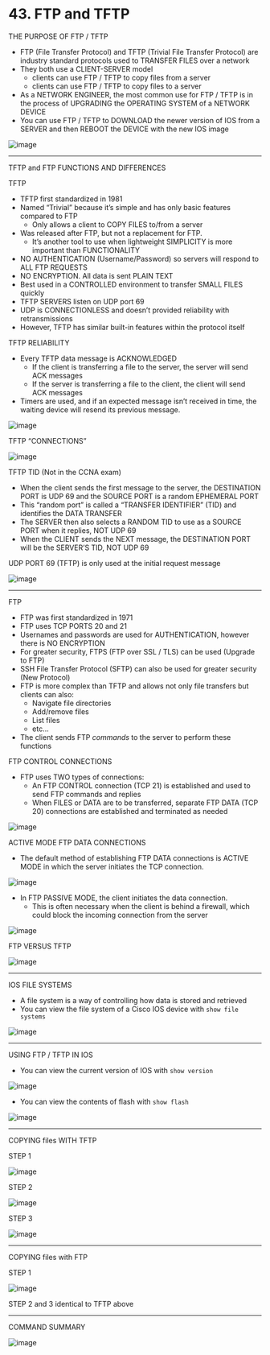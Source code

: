 # 43. FTP and TFTP

THE PURPOSE OF FTP / TFTP

- FTP (File Transfer Protocol) and TFTP (Trivial File Transfer Protocol) are industry standard protocols used to TRANSFER FILES over a network
- They both use a CLIENT-SERVER model
    - clients can use FTP / TFTP to copy files from a server
    - clients can use FTP / TFTP to copy files to a server
- As a NETWORK ENGINEER, the most common use for FTP / TFTP is in the process of UPGRADING the OPERATING SYSTEM of a NETWORK DEVICE
- You can use FTP / TFTP to DOWNLOAD the newer version of IOS from a SERVER and then REBOOT the DEVICE with the new IOS image

![image](https://github.com/psaumur/CCNA/assets/106411237/c3f8288f-cc21-476b-ab36-685fa843f947)

---

TFTP and FTP FUNCTIONS AND DIFFERENCES

TFTP

- TFTP first standardized in 1981
- Named “Trivial” because it’s simple and has only basic features compared to FTP
    - Only allows a client to COPY FILES to/from a server
- Was released after FTP, but not a replacement for FTP.
    - It’s another tool to use when lightweight SIMPLICITY is more important than FUNCTIONALITY
- NO AUTHENTICATION (Username/Password) so servers will respond to ALL FTP REQUESTS
- NO ENCRYPTION. All data is sent PLAIN TEXT
- Best used in a CONTROLLED environment to transfer SMALL FILES quickly
- TFTP SERVERS listen on UDP port 69
- UDP is CONNECTIONLESS and doesn’t provided reliability with retransmissions
- However, TFTP has similar built-in features within the protocol itself

TFTP RELIABILITY

- Every TFTP data message is ACKNOWLEDGED
    - If the client is transferring a file to the server, the server will send ACK messages
    - If the server is transferring a file to the client, the client will send ACK messages
- Timers are used, and if an expected message isn’t received in time, the waiting device will resend its previous message.

![image](https://github.com/psaumur/CCNA/assets/106411237/6b8f914e-0d8f-4cfd-bbbb-3552b5cebb3e)

TFTP “CONNECTIONS”

![image](https://github.com/psaumur/CCNA/assets/106411237/d6634813-5132-4fd8-a712-7bc7b4ea21db)

TFTP TID (Not in the CCNA exam)

- When the client sends the first message to the server, the DESTINATION PORT is UDP 69 and the SOURCE PORT is a random EPHEMERAL PORT
- This “random port” is called a “TRANSFER IDENTIFIER” (TID) and identifies the DATA TRANSFER
- The SERVER then also selects a RANDOM TID to use as a SOURCE PORT when it replies, NOT UDP 69
- When the CLIENT sends the NEXT message, the DESTINATION PORT will be the SERVER’S TID, NOT UDP 69

UDP PORT 69 (TFTP) is only used at the initial request message

![image](https://github.com/psaumur/CCNA/assets/106411237/5976c631-4cba-4449-a2b4-912f90cb66e1)

--- 

FTP

- FTP was first standardized in 1971
- FTP uses TCP PORTS 20 and 21
- Usernames and passwords are used for AUTHENTICATION, however there is NO ENCRYPTION
- For greater security, FTPS (FTP over SSL / TLS) can be used (Upgrade to FTP)
- SSH File Transfer Protocol (SFTP) can also be used for greater security (New Protocol)
- FTP is more complex than TFTP and allows not only file transfers but clients can also:
    - Navigate file directories
    - Add/remove files
    - List files
    - etc...
- The client sends FTP *commands* to the server to perform these functions

FTP CONTROL CONNECTIONS

- FTP uses TWO types of connections:
    - An FTP CONTROL connection (TCP 21) is established and used to send FTP commands and replies
    - When FILES or DATA are to be transferred, separate FTP DATA (TCP 20) connections are established and terminated as needed

![image](https://github.com/psaumur/CCNA/assets/106411237/8ff1d9a5-785b-4fb4-86a4-766c1107812f)

ACTIVE MODE FTP DATA CONNECTIONS

- The default method of establishing FTP DATA connections is ACTIVE MODE in which the server initiates the TCP connection.

![image](https://github.com/psaumur/CCNA/assets/106411237/49909dbc-1ed5-425b-8958-03fcaf5b9eab)

- In FTP PASSIVE MODE, the client initiates the data connection.
    - This is often necessary when the client is behind a firewall, which could block the incoming connection from the server

![image](https://github.com/psaumur/CCNA/assets/106411237/5872df1c-b97f-4f61-b0da-6a06e7f69f1a)

FTP VERSUS TFTP

![image](https://github.com/psaumur/CCNA/assets/106411237/e7c11655-61be-40f0-943c-8c51998dc2e2)

---

IOS FILE SYSTEMS

- A file system is a way of controlling how data is stored and retrieved
- You can view the file system of a Cisco IOS device with `show file systems`

![image](https://github.com/psaumur/CCNA/assets/106411237/eb6e12b6-3c34-4e05-93cb-e4368764da74)

---

USING FTP / TFTP IN IOS

- You can view the current version of IOS with `show version`

![image](https://github.com/psaumur/CCNA/assets/106411237/746859c5-d89d-42f5-b198-d0cba7f3682d)

- You can view the contents of flash with `show flash`

![image](https://github.com/psaumur/CCNA/assets/106411237/d131b08c-572d-46b3-8910-0d423b85dc94)

---

COPYING files WITH TFTP

STEP 1

![image](https://github.com/psaumur/CCNA/assets/106411237/f0ce7ea9-115e-4db8-9baf-55ee1bf0d548)

STEP 2

![image](https://github.com/psaumur/CCNA/assets/106411237/9be3610d-3e22-476f-ab90-117ba7d93cf0)

STEP 3

![image](https://github.com/psaumur/CCNA/assets/106411237/604528f7-af5d-44a4-a877-c9d82d7910d1)

---

COPYING files with FTP

STEP 1

![image](https://github.com/psaumur/CCNA/assets/106411237/0e9c1dc5-0dce-4cbb-b584-0509c2119f63)

STEP 2 and 3 identical to TFTP above

---

COMMAND SUMMARY

![image](https://github.com/psaumur/CCNA/assets/106411237/e5f525cd-6e98-4501-9e7c-1c1f4af1d23e)
